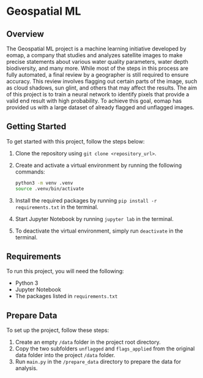 # Geospatial ML

## Overview

The Geospatial ML project is a machine learning initiative developed by eomap, a company that studies and analyzes satellite images to make precise statements about various water quality parameters, water depth biodiversity, and many more. While most of the steps in this process are fully automated, a final review by a geographer is still required to ensure accuracy. This review involves flagging out certain parts of the image, such as cloud shadows, sun glint, and others that may affect the results.
The aim of this project is to train a neural network to identify pixels that provide a valid end result with high probability. To achieve this goal, eomap has provided us with a large dataset of already flagged and unflagged images.

## Getting Started

To get started with this project, follow the steps below:

1.  Clone the repository using `git clone <repository_url>`.
2.  Create and activate a virtual environment by running the following commands:

    ```bash
    python3 -m venv .venv
    source .venv/bin/activate
    ```

3.  Install the required packages by running `pip install -r requirements.txt` in the terminal.
4.  Start Jupyter Notebook by running `jupyter lab` in the terminal.
5.  To deactivate the virtual environment, simply run `deactivate` in the terminal.

## Requirements

To run this project, you will need the following:

- Python 3
- Jupyter Notebook
- The packages listed in `requirements.txt`

## Prepare Data

To set up the project, follow these steps:

1. Create an empty `/data` folder in the project root directory.
2. Copy the two subfolders `unflagged` and `flags_applied` from the original data folder into the project `/data` folder.
3. Run `main.py` in the `/prepare_data` directory to prepare the data for analysis.
